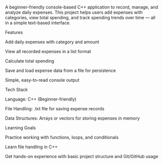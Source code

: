 A beginner-friendly console-based C++ application to record, manage, and analyze daily expenses.
This project helps users add expenses with categories, view total spending, and track spending trends over time — all in a simple text-based interface.

Features

  Add daily expenses with category and amount

  View all recorded expenses in a list format

  Calculate total spending

  Save and load expense data from a file for persistence

  Simple, easy-to-read console output

Tech Stack

  Language: C++ (Beginner-friendly)

  File Handling: .txt file for saving expense records

  Data Structures: Arrays or vectors for storing expenses in memory

Learning Goals

  Practice working with functions, loops, and conditionals

  Learn file handling in C++

  Get hands-on experience with basic project structure and Git/GitHub usage



